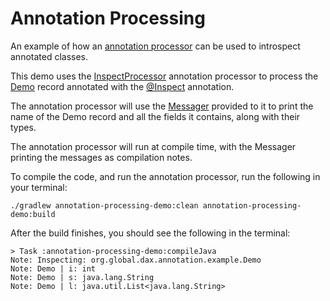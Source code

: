 # Annotation Processing

An example of how an [annotation processor](https://hannesdorfmann.com/annotation-processing/annotationprocessing101/) can be used to introspect annotated classes.

This demo uses the [InspectProcessor](../annotation-processing/src/main/java/org/global/dax/annotation/example/InspectProcessor.java) annotation processor to process the [Demo](src/main/java/org/global/dax/annotation/example/Demo.java) record
annotated with the [@Inspect](../annotation-processing/src/main/java/org/global/dax/annotation/example/Inspect.java) annotation.

The annotation processor will use the [Messager](https://docs.oracle.com/en/java/javase/17/docs/api/java.compiler/javax/annotation/processing/Messager.html) provided to it to print the name of the Demo record
and all the fields it contains, along with their types.

The annotation processor will run at compile time, with the Messager printing the messages as compilation notes.

To compile the code, and run the annotation processor, run the following in your terminal:

```shell
./gradlew annotation-processing-demo:clean annotation-processing-demo:build
```

After the build finishes, you should see the following in the terminal:

```
> Task :annotation-processing-demo:compileJava
Note: Inspecting: org.global.dax.annotation.example.Demo
Note: Demo | i: int
Note: Demo | s: java.lang.String
Note: Demo | l: java.util.List<java.lang.String>
```
